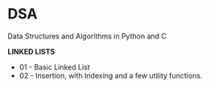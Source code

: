 # DSA

Data Structures and Algorithms in Python and C

 __LINKED LISTS__
 - 01 - Basic Linked List
 - 02 - Insertion, with Indexing and a few utility functions.

